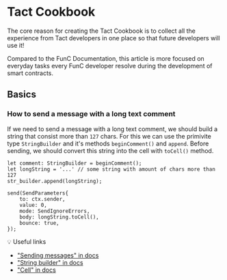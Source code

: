 # Tact Cookbook

The core reason for creating the Tact Cookbook is to collect all the experience from Tact developers in one place so that future developers will use it!

Compared to the FunC Documentation, this article is more focused on everyday tasks every FunC developer resolve during the development of smart contracts.

## Basics
### How to send a message with a long text comment

If we need to send a message with a long text comment, we should build a string that consist more than `127` chars. For this we can use the primivite type `StringBuilder` and it's methods `beginComment()` and `append`. Before sending, we should convert this string into the cell with `toCell()` method.

```
let comment: StringBuilder = beginComment();
let longString = '...' // some string with amount of chars more than 127
str_builder.append(longString);

send(SendParameters{
    to: ctx.sender, 
    value: 0, 
    mode: SendIgnoreErrors,
    body: longString.toCell(),
    bounce: true,
});
```

💡 Useful links

- ["Sending messages" in docs](https://docs.tact-lang.org/language/guides/send#send-message)
- ["String builder" in docs](https://docs.tact-lang.org/language/guides/types#primitive-types)
- ["Cell" in docs](https://docs.tact-lang.org/language/ref/cells)

